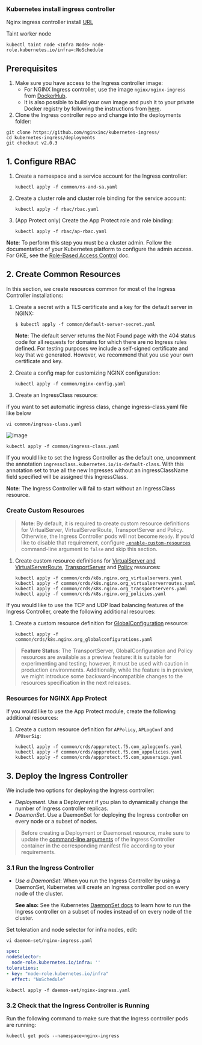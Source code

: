 ### Kubernetes install ingress controller

Nginx ingress controller install [URL](https://docs.nginx.com/nginx-ingress-controller/installation/installation-with-manifests/)

Taint worker node
```
kubectl taint node <Infra Node> node-role.kubernetes.io/infra=:NoSchedule
```
## Prerequisites

1.  Make sure you have access to the Ingress controller image:
    -   For NGINX Ingress controller, use the image  `nginx/nginx-ingress`  from  [DockerHub](https://hub.docker.com/r/nginx/nginx-ingress).
    -   It is also possible to build your own image and push it to your private Docker registry by following the instructions from  [here](https://docs.nginx.com/nginx-ingress-controller/installation/building-ingress-controller-image).
2.  Clone the Ingress controller repo and change into the deployments folder:
    
```fallback
git clone https://github.com/nginxinc/kubernetes-ingress/
cd kubernetes-ingress/deployments
git checkout v2.0.3
```
    

## 1. Configure RBAC

1.  Create a namespace and a service account for the Ingress controller:
    
    ```fallback
    kubectl apply -f common/ns-and-sa.yaml
    ```
    
2.  Create a cluster role and cluster role binding for the service account:
    
    ```fallback
    kubectl apply -f rbac/rbac.yaml
    ```
    
3.  (App Protect only) Create the App Protect role and role binding:
    
    ```fallback
    kubectl apply -f rbac/ap-rbac.yaml    
    ```
    

**Note**: To perform this step you must be a cluster admin. Follow the documentation of your Kubernetes platform to configure the admin access. For GKE, see the  [Role-Based Access Control](https://cloud.google.com/kubernetes-engine/docs/how-to/role-based-access-control)  doc.

## 2. Create Common Resources

In this section, we create resources common for most of the Ingress Controller installations:

1.  Create a secret with a TLS certificate and a key for the default server in NGINX:
    
    ```fallback
    $ kubectl apply -f common/default-server-secret.yaml
    
    ```
    
    **Note**: The default server returns the Not Found page with the 404 status code for all requests for domains for which there are no Ingress rules defined. For testing purposes we include a self-signed certificate and key that we generated. However, we recommend that you use your own certificate and key.
    
2.  Create a config map for customizing NGINX configuration:
    
    ```fallback
    kubectl apply -f common/nginx-config.yaml    
    ```
    
3.  Create an IngressClass resource:

if you want to set automatic ingress class, change ingress-class.yaml file like below
````
vi common/ingress-class.yaml    
````
![image](https://user-images.githubusercontent.com/3519706/146514391-236cc11b-0910-465c-9372-373ded8b2f4e.png)
    
```fallback
kubectl apply -f common/ingress-class.yaml    
```
    
 If you would like to set the Ingress Controller as the default one, uncomment the annotation  `ingressclass.kubernetes.io/is-default-class`. With this annotation set to true all the new Ingresses without an ingressClassName field specified will be assigned this IngressClass.
    
 **Note**: The Ingress Controller will fail to start without an IngressClass resource.
    

### Create Custom Resources

> **Note**: By default, it is required to create custom resource definitions for VirtualServer, VirtualServerRoute, TransportServer and Policy. Otherwise, the Ingress Controller pods will not become  `Ready`. If you’d like to disable that requirement, configure  [`-enable-custom-resources`](https://docs.nginx.com/nginx-ingress-controller/configuration/global-configuration/command-line-arguments#cmdoption-global-configuration)  command-line argument to  `false`  and skip this section.

1.  Create custom resource definitions for  [VirtualServer and VirtualServerRoute](https://docs.nginx.com/nginx-ingress-controller/configuration/virtualserver-and-virtualserverroute-resources),  [TransportServer](https://docs.nginx.com/nginx-ingress-controller/configuration/transportserver-resource)  and  [Policy](https://docs.nginx.com/nginx-ingress-controller/configuration/policy-resource)  resources:
    
    ```fallback
    kubectl apply -f common/crds/k8s.nginx.org_virtualservers.yaml
    kubectl apply -f common/crds/k8s.nginx.org_virtualserverroutes.yaml
    kubectl apply -f common/crds/k8s.nginx.org_transportservers.yaml
    kubectl apply -f common/crds/k8s.nginx.org_policies.yaml    
    ```
    

If you would like to use the TCP and UDP load balancing features of the Ingress Controller, create the following additional resources:

1.  Create a custom resource definition for  [GlobalConfiguration](https://docs.nginx.com/nginx-ingress-controller/configuration/global-configuration/globalconfiguration-resource)  resource:
    
    ```fallback
    kubectl apply -f common/crds/k8s.nginx.org_globalconfigurations.yaml
    ```
    

> **Feature Status**: The TransportServer, GlobalConfiguration and Policy resources are available as a preview feature: it is suitable for experimenting and testing; however, it must be used with caution in production environments. Additionally, while the feature is in preview, we might introduce some backward-incompatible changes to the resources specification in the next releases.

### Resources for NGINX App Protect

If you would like to use the App Protect module, create the following additional resources:

1.  Create a custom resource definition for  `APPolicy`,  `APLogConf`  and  `APUserSig`:
    
    ```fallback
    kubectl apply -f common/crds/appprotect.f5.com_aplogconfs.yaml
    kubectl apply -f common/crds/appprotect.f5.com_appolicies.yaml
    kubectl apply -f common/crds/appprotect.f5.com_apusersigs.yaml    
    ```
    

## 3. Deploy the Ingress Controller

We include two options for deploying the Ingress controller:

-   _Deployment_. Use a Deployment if you plan to dynamically change the number of Ingress controller replicas.
-   _DaemonSet_. Use a DaemonSet for deploying the Ingress controller on every node or a subset of nodes.

> Before creating a Deployment or Daemonset resource, make sure to update the  [command-line arguments](https://docs.nginx.com/nginx-ingress-controller/configuration/global-configuration/command-line-arguments)  of the Ingress Controller container in the corresponding manifest file according to your requirements.

### 3.1 Run the Ingress Controller
    
-   _Use a DaemonSet_: When you run the Ingress Controller by using a DaemonSet, Kubernetes will create an Ingress controller pod on every node of the cluster.
    
    **See also:**  See the Kubernetes  [DaemonSet docs](https://kubernetes.io/docs/concepts/workloads/controllers/daemonset/)  to learn how to run the Ingress controller on a subset of nodes instead of on every node of the cluster.
    
  Set toleration and node selector for infra nodes, edit:
 ```
vi daemon-set/nginx-ingress.yaml
```
```yaml
spec:
nodeSelector:
  node-role.kubernetes.io/infra: ''
tolerations:
- key: "node-role.kubernetes.io/infra"
  effect: "NoSchedule"
 ``` 
  
```fallback
kubectl apply -f daemon-set/nginx-ingress.yaml
``` 

### 3.2 Check that the Ingress Controller is Running

Run the following command to make sure that the Ingress controller pods are running:

```fallback
kubectl get pods --namespace=nginx-ingress
```
